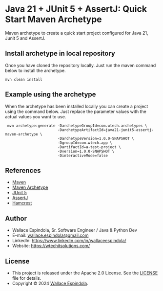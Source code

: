 # Java 21 + JUnit 5 + AssertJ: Quick Start Maven Archetype

Maven archetype to create a quick start project configured for Java 21, Junit 5 and AssertJ.

## Install archetype in local repository

Once you have cloned the repository locally. Just run the maven command below to install the archetype.

``` shell
mvn clean install
```

## Example using the archetype

When the archetype has been installed locally you can create a project using the command below. Just replace the parameter values with the actual values you want to use.

``` shell
 mvn archetype:generate -DarchetypeGroupId=com.wtech.archetypes \
                        -DarchetypeArtifactId=java21-junit5-assertj-maven-archetype \
                        -DarchetypeVersion=1.0.0-SNAPSHOT \
                        -DgroupId=com.wtech.app \
                        -DartifactId=a-test-project \
                        -Dversion=1.0.0-SNAPSHOT \
                        -DinteractiveMode=false
```

## References

* [Maven](https://maven.apache.org)
* [Maven Archetype](https://maven.apache.org/guides/introduction/introduction-to-archetypes.html)
* [JUnit 5](https://junit.org/junit5/)
* [AssertJ](https://assertj.github.io/doc/)
* [Hamcrest](http://hamcrest.org/JavaHamcrest/)

## Author

* Wallace Espindola, Sr. Software Engineer / Java & Python Dev
* E-mail: wallace.espindola@gmail.com
* LinkedIn: https://www.linkedin.com/in/wallaceespindola/
* Website: https://wtechitsolutions.com/

## License

* This project is released under the Apache 2.0 License. See the [LICENSE](https://github.com/wallaceespindola/java21-junit5-assertj-maven-archetype/blob/master/LICENSE) file for details.
* Copyright © 2024 [Wallace Espindola](https://github.com/wallaceespindola/).

